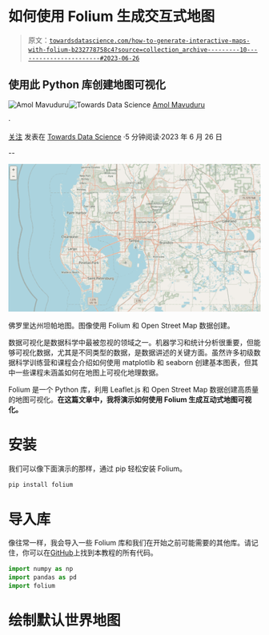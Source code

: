 # 如何使用 Folium 生成交互式地图

> 原文：[`towardsdatascience.com/how-to-generate-interactive-maps-with-folium-b232778758c4?source=collection_archive---------10-----------------------#2023-06-26`](https://towardsdatascience.com/how-to-generate-interactive-maps-with-folium-b232778758c4?source=collection_archive---------10-----------------------#2023-06-26)

## 使用此 Python 库创建地图可视化

[](https://amolmavuduru.medium.com/?source=post_page-----b232778758c4--------------------------------)![Amol Mavuduru](https://amolmavuduru.medium.com/?source=post_page-----b232778758c4--------------------------------)[](https://towardsdatascience.com/?source=post_page-----b232778758c4--------------------------------)![Towards Data Science](https://towardsdatascience.com/?source=post_page-----b232778758c4--------------------------------) [Amol Mavuduru](https://amolmavuduru.medium.com/?source=post_page-----b232778758c4--------------------------------)

·

[关注](https://medium.com/m/signin?actionUrl=https%3A%2F%2Fmedium.com%2F_%2Fsubscribe%2Fuser%2F511816e5976d&operation=register&redirect=https%3A%2F%2Ftowardsdatascience.com%2Fhow-to-generate-interactive-maps-with-folium-b232778758c4&user=Amol+Mavuduru&userId=511816e5976d&source=post_page-511816e5976d----b232778758c4---------------------post_header-----------) 发表在 [Towards Data Science](https://towardsdatascience.com/?source=post_page-----b232778758c4--------------------------------) ·5 分钟阅读·2023 年 6 月 26 日[](https://medium.com/m/signin?actionUrl=https%3A%2F%2Fmedium.com%2F_%2Fvote%2Ftowards-data-science%2Fb232778758c4&operation=register&redirect=https%3A%2F%2Ftowardsdatascience.com%2Fhow-to-generate-interactive-maps-with-folium-b232778758c4&user=Amol+Mavuduru&userId=511816e5976d&source=-----b232778758c4---------------------clap_footer-----------)

--

[](https://medium.com/m/signin?actionUrl=https%3A%2F%2Fmedium.com%2F_%2Fbookmark%2Fp%2Fb232778758c4&operation=register&redirect=https%3A%2F%2Ftowardsdatascience.com%2Fhow-to-generate-interactive-maps-with-folium-b232778758c4&source=-----b232778758c4---------------------bookmark_footer-----------)![](img/80d43456ecb3cb56f0af209bf1515127.png)

佛罗里达州坦帕地图。图像使用 Folium 和 Open Street Map 数据创建。

数据可视化是数据科学中最被忽视的领域之一。机器学习和统计分析很重要，但能够可视化数据，尤其是不同类型的数据，是数据讲述的关键方面。虽然许多初级数据科学训练营和课程会介绍如何使用 matplotlib 和 seaborn 创建基本图表，但其中一些课程未涵盖如何在地图上可视化地理数据。

Folium 是一个 Python 库，利用 Leaflet.js 和 Open Street Map 数据创建高质量的地图可视化。**在这篇文章中，我将演示如何使用 Folium 生成互动式地图可视化。**

# 安装

我们可以像下面演示的那样，通过 pip 轻松安装 Folium。

```py
pip install folium
```

# 导入库

像往常一样，我会导入一些 Folium 库和我们在开始之前可能需要的其他库。请记住，你可以在[GitHub](https://github.com/AmolMavuduru/FoliumTutorial)上找到本教程的所有代码。

```py
import numpy as np
import pandas as pd
import folium
```

# 绘制默认世界地图
